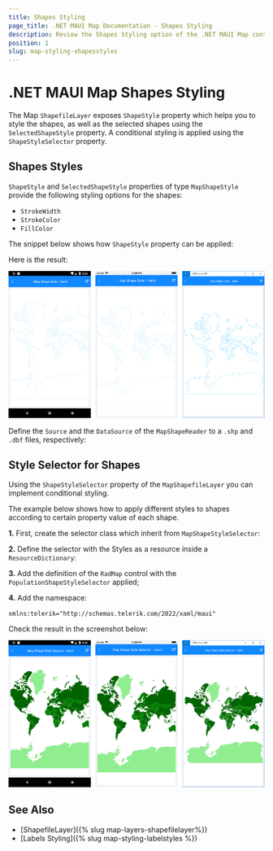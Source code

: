 ```yaml
---
title: Shapes Styling
page_title: .NET MAUI Map Documentation - Shapes Styling
description: Review the Shapes Styling option of the .NET MAUI Map control.
position: 1
slug: map-styling-shapesstyles
---
```


# .NET MAUI Map Shapes Styling

The Map `ShapefileLayer` exposes `ShapeStyle` property which helps you to style the shapes, as well as the selected shapes using the `SelectedShapeStyle` property. A conditional styling is applied using the `ShapeStyleSelector` property.

## Shapes Styles

`ShapeStyle` and `SelectedShapeStyle` properties of type `MapShapeStyle` provide the following styling options for the shapes:

* `StrokeWidth`
* `StrokeColor`
* `FillColor`

The snippet below shows how `ShapeStyle` property can be applied:

<snippet id='map-styling-shapeslstyle' />

Here is the result:

![.NET MAUI Map Shapes Styling](../images/map_styling_shapestyle.png)

Define the `Source` and the `DataSource` of the `MapShapeReader` to a `.shp` and `.dbf` files, respectively:

<snippet id='map-interactionmode-settintsource' />

## Style Selector for Shapes

Using the `ShapeStyleSelector` property of the `MapShapefileLayer` you can implement conditional styling. 

The example below shows how to apply different styles to shapes according to certain property value of each shape.

**1.** First, create the selector class which inherit from `MapShapeStyleSelector`:

<snippet id='map-shapesstyleselector-code' />

**2.** Define the selector with the Styles as a resource inside a `ResourceDictionary`:

<snippet id='map-styling-shapeslstyleselector-styles' />

**3.** Add the definition of the `RadMap` control with the `PopulationShapeStyleSelector` applied;

<snippet id='map-styling-shapeslstyleselector-xaml' />

**4.** Add the namespace:

 ```XAML
xmlns:telerik="http://schemas.telerik.com/2022/xaml/maui"
 ```

Check the result in the screenshot below:

![.NET MAUI Map Shape Style Selector](../images/map_styling_shapestyleselector.png)

## See Also

- [ShapefileLayer]({% slug map-layers-shapefilelayer%})
- [Labels Styling]({% slug map-styling-labelstyles %})
